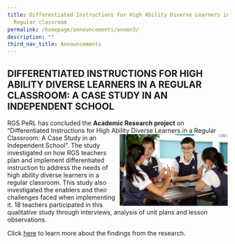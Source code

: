 ```yaml
---
title: Differentiated Instructions for High Ability Diverse Learners in a
  Regular classroom
permalink: /homepage/announcements/annon3/
description: ""
third_nav_title: Announcements
---
```

## DIFFERENTIATED INSTRUCTIONS FOR HIGH ABILITY DIVERSE LEARNERS IN A REGULAR CLASSROOM: A CASE STUDY IN AN INDEPENDENT SCHOOL

RGS PeRL has concluded the **Academic Research project** on “Differentiated Instructions for High Ability Diverse Learners
<img src="/images/cooperative learning.jpg" style="width:49%" align=right>
in a Regular Classroom: A Case Study in an Independent School”. The study investigated on how RGS teachers plan and implement differentiated instruction to address the needs of high ability diverse learners in a regular classroom. This study also investigated the enablers and their challenges faced when implementing it. 18 teachers participated in this qualitative study through interviews, analysis of unit plans and lesson observations.

Click [here](/research-projects/Completed-Projects/com16/) to learn more about the findings from the research.